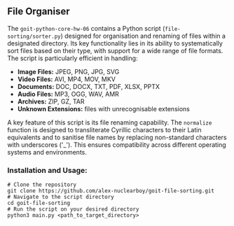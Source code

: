 ## File Organiser

The `goit-python-core-hw-06` contains a Python script (`file-sorting/sorter.py`) designed for organisation and renaming of files within a designated directory. Its key functionality lies in its ability to systematically sort files based on their type, with support for a wide range of file formats. The script is particularly efficient in handling:

-   **Image Files:** JPEG, PNG, JPG, SVG
-   **Video Files:** AVI, MP4, MOV, MKV
-   **Documents:** DOC, DOCX, TXT, PDF, XLSX, PPTX
-   **Audio Files:** MP3, OGG, WAV, AMR
-   **Archives:** ZIP, GZ, TAR
-   **Unknown Extensions:** files with unrecognisable extensions

A key feature of this script is its file renaming capability. The `normalize` function is designed to transliterate Cyrillic characters to their Latin equivalents and to sanitise file names by replacing non-standard characters with underscores ('_'). This ensures compatibility across different operating systems and environments.

### Installation and Usage:
    # Clone the repository
    git clone https://github.com/alex-nuclearboy/goit-file-sorting.git
    # Navigate to the script directory
    cd goit-file-sorting
    # Run the script on your desired directory
    python3 main.py <path_to_target_directory>
